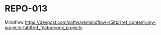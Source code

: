 # REPO-013
Mindflow
https://devpost.com/software/mindflow-s5itbj?ref_content=my-projects-tab&ref_feature=my_projects
